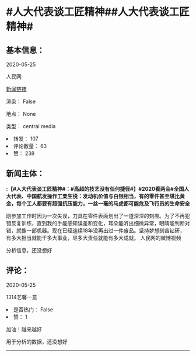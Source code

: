 <html>
 <body>
  <h1 id="title">
   #人大代表谈工匠精神##人大代表谈工匠精神#
  </h1>
  <div id="basic_info">
   <h2 id="default h2">
    基本信息：
   </h2>
   <p id="time">
    2020-05-25
   </p>
   <p id="author">
    人民网
   </p>
   <p id="src">
    <a href="https://weibo.cn/comment/J3yzVcqul">
     新闻链接
    </a>
   </p>
   <p id="is_rendered">
    渲染： False
   </p>
   <p id="location">
    地点： None
   </p>
   <p id="news_type">
    类型： central media
   </p>
  </div>
  <div id="attrs">
   <li id_no="repost">
    转发： 107
   </li>
   <li id_no="comment_number">
    评论数量： 63
   </li>
   <li id_no="attitude">
    赞： 238
   </li>
  </div>
  <div id="article">
   <h2 id="default h2">
    新闻主体：
   </h2>
   <p id="lead">
    <strong>
     :【#人大代表谈工匠精神#：#高超的技艺没有任何捷径#】#2020看两会#全国人大代表、中国航发操作工栗生锐：发动机价值与白银相当，有的零件甚至堪比黄金，每个工人都要有超强抗压能力，一丝一毫的马虎都可能危及飞行员的生命安全
    </strong>
   </p>
   <div id="main_text">
    <p id="paragraph_1">
     刚参加工作时因为一次失误，刀具在零件表面划出了一道深深的刻痕。为了不再犯错反复训练，直到我的手能感知误差和变化，耳朵能听出细微异常，眼睛能判断对错，就像一部机器。现在已经连续18年没再出过一件废品。坚持梦想刻苦钻研，有多大担当就能干多大事业，尽多大责任就能有多大成就。 人民网的微博视频
    </p>
   </div>
  </div>
  <div id="analyse_info">
   分析信息，还没想好
  </div>
  <div id="comments">
   <h2 id="default h2">
    评论：
   </h2>
   <div id="comments_block">
    <p id="comment_time">
     2020-05-25
    </p>
    <p id="comment_author">
     1314艺馨一意
    </p>
    <div id="comment_attrs">
     <li id_no="is_hot">
      是否热门： False
     </li>
     <li id_no="attitude">
      赞： 1
     </li>
    </div>
    <p id="comment_content">
     加油！越来越好
    </p>
    <div id="comment_analyse_info">
     用于分析的数据，还没想好
    </div>
   </div>
   <hr/>
  </div>
 </body>
</html>